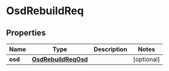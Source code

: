 # OsdRebuildReq

## Properties
Name | Type | Description | Notes
------------ | ------------- | ------------- | -------------
**osd** | [**OsdRebuildReqOsd**](OsdRebuildReqOsd.md) |  |  [optional]
